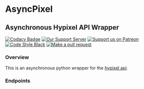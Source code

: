 # AsyncPixel

## Asynchronous Hypixel API Wrapper

[![Codacy Badge](https://app.codacy.com/project/badge/Grade/8a67753c7c684a5ca8cff399006f22d7)](https://www.codacy.com/gh/Obsidion-dev/asyncpixel?utm_source=github.com&amp;utm_medium=referral&amp;utm_content=Obsidion-dev/asyncpixel&amp;utm_campaign=Badge_Grade) [![Our Support Server](https://discordapp.com/api/guilds/695008516590534758/widget.png?style=shield)](https://discord.gg/invite/7BRD7s6) [![Support us on Patreon](https://img.shields.io/badge/Support-us!-yellow.svg)](https://www.patreon.com/obsidion) [![Code Style Black](https://img.shields.io/badge/code%20style-black-000000.svg)](https://github.com/ambv/black) [![Make a pull request](https://img.shields.io/badge/PRs-welcome-brightgreen.svg)](http://makeapullrequest.com)

### Overview

This is an asynchronous python wrapper for the [hypixel api](https://api.hypixel.net).

### Endpoints

